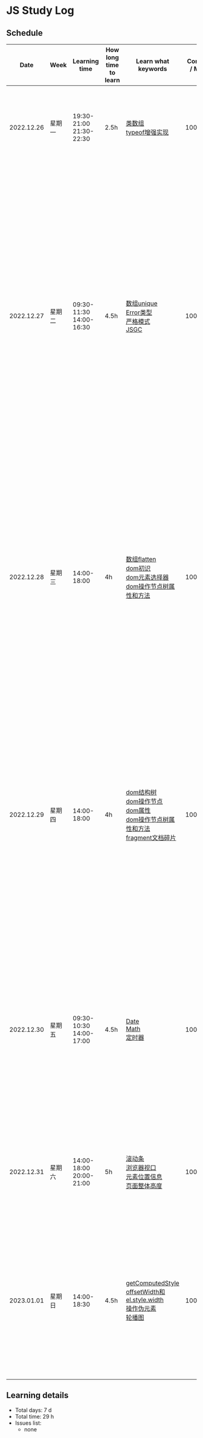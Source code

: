 # JS Study Log

## Schedule

<table>
    <thead align="center">
        <tr>
            <th>Date</th>
            <th width="80">Week</th>
            <th width="130">Learning time</th>
            <th width="80">How long time to learn</th>
            <th width="140">Learn what keywords</th>
            <th width="80">Completion / Mastery</th>
            <th>What you learned</th>
        </tr>
    </thead>
    <tbody>
        <tr>
            <td>2022.12.26</td>
            <td>星期一</td>
            <td>
              <span>19:30-21:00</span><br />
              <span>21:30-22:30</span>
            </td>
            <td>2.5h</td>
            <td>
              <a href="https://github.com/lxmob/blog/blob/main/js%2B%2B/array/07_class.array.html">类数组</a><br />
              <a href="https://github.com/lxmob/blog/blob/main/js%2B%2B/base/10_typeof.html">typeof增强实现</a>
            </td>
            <td>100%/100%</td>
            <td>
              <span>1、自定义类数组对象即可以是对象也可以是数组，通过继承数组原型对象上的方法，添加类数组对象length属性和对应下标属性</span><br />
              <span>2、常见的类数组有arguments，dom元素列表</span>
            </td>
        </tr>
        <tr>
            <td>2022.12.27</td>
            <td>星期二</td>
            <td>
              <span>09:30-11:30</span><br />
              <span>14:00-16:30</span>
            </td>
            <td>4.5h</td>
            <td>
              <a href="https://github.com/lxmob/blog/blob/main/js%2B%2B/array/06_array.unique.html">数组unique</a><br />
              <a href="https://github.com/lxmob/blog/blob/main/js%2B%2B/base/08_Error.html">Error类型</a><br />
              <a href="https://github.com/lxmob/blog/blob/main/js%2B%2B/base/02_ECMA.html">严格模式</a><br />
              <a href="https://github.com/lxmob/blog/blob/main/js%2B%2B/base/07_GC.html">JSGC</a>
            </td>
            <td>100%/100%</td>
            <td>
              <span>1、数组去重多种方式：for循环结合splice方法实现、使用对象属性不重复的特性结合hasOwnProperty方法实现、es6的Set数据集合实现</span><br />
              <span>2、js错误类型分为6种：引用错误、类型错误、取值范围错误、语法错误、uri解析错误、eval错误</span><br />
              <span>3、使用try catch语法可以捕获代码块内发生的错误，throw关键字来抛出错误</span><br />
              <span>4、严格模式下不能使用 with 表达式、arguments.callee、函数名.caller、函数内this指向undefined，函数参数不能重复、声明变量必须使用var关键字、eval作用域声明的变量严格模式下无法访问</span><br />
              <span>5、js垃圾回收机制分为两种方式，标记清除和引用计数，大多浏览器采用标记清除的方式，低版本ie6使用引用计数形式，引用计数方式会导致循环引用问题使变量无法被释放，导致内存泄露</span>
            </td>
        </tr>
        <tr>
            <td>2022.12.28</td>
            <td>星期三</td>
            <td>
              <span>14:00-18:00</span>
            </td>
            <td>4h</td>
            <td>
              <a href="https://github.com/lxmob/blog/blob/main/js%2B%2B/array/06_array.unique.html">数组flatten</a><br />
              <a href="https://github.com/lxmob/blog/blob/main/js%2B%2B/dom/01_dom.html">dom初识</a><br />
              <a href="https://github.com/lxmob/blog/blob/main/js%2B%2B/dom/02_selector.html">dom元素选择器</a><br />
              <a href="https://github.com/lxmob/blog/blob/main/js%2B%2B/dom/03_elem.node.tree.html">dom操作节点树属性和方法</a>
            </td>
            <td>100%/100%</td>
            <td>
              <span>1、js中的三种对象包含本地对象、内置对象、宿主对象</span><br />
              <span>2、dom是通过浏览器提供的一套方法表示或操作HTML和XML，它无法操作css样式，能改变元素的样式，是因为操作的是元素节点的属性style</span><br />
              <span>3、获取元素节点的方法包含get*一系列的方法还有html5新引入的web-api（querySelector、querySelectorAll）</span><br />
              <span>4、h5新引入的api相比较于get系列的优点是能够通过css选择器来获取对应的元素节点，缺点是性能差，不具备实时性存储的只是一块片段</span><br />
              <span>5、节点不等于元素，节点中包含元素节点，节点包含（元素、属性、文本、注释、document、fragement）</span>
            </td>
        </tr>
        <tr>
            <td>2022.12.29</td>
            <td>星期四</td>
            <td>
              <span>14:00-18:00</span>
            </td>
            <td>4h</td>
            <td>
              <a href="https://github.com/lxmob/blog/blob/main/js%2B%2B/dom/06_proto.html">dom结构树</a><br />
              <a href="https://github.com/lxmob/blog/blob/main/js%2B%2B/dom/04_operation.node.html">dom操作节点</a><br />
              <a href="https://github.com/lxmob/blog/blob/main/js%2B%2B/dom/05_operation.attr.html">dom属性</a><br />
              <a href="https://github.com/lxmob/blog/blob/main/js%2B%2B/dom/05_operation.attr.html">dom操作节点树属性和方法</a><br />
              <a href="https://github.com/lxmob/blog/blob/main/js%2B%2B/dom/07_fragment.html">fragment文档碎片</a>
            </td>
            <td>100%/100%</td>
            <td>
              <span>1、dom结构树中存在多个构造函数，每个构造函数创建各个dom元素节点，通过原型链链接各个节点，最终都继承于Object.prototype</span><br />
              <span>2、getElementById和getElementsByName特殊的方法，仅存在于Document.prototype身上</span><br />
              <span>3、appendChild的特殊性，能够动态增加和剪切元素节点</span><br />
              <span>4、removeChild的特殊性，删除的是当前的节点，而内存中的dom对象将保留，如果想彻底删除通过调用元素身上remove方法释放内存</span><br />
              <span>5、HTML5给元素新增的自定义属性data-*属性，保存在当前元素节点下dataset对象中</span><br />
              <span>6、文档碎片它的创建不存在dom节点树当中，暂存于内存当中，通过它可以解决回流的问题提升性能</span>
            </td>
        </tr>
        <tr>
            <td>2022.12.30</td>
            <td>星期五</td>
            <td>
              <span>09:30-10:30</span><br />
              <span>14:00-17:00</span>
            </td>
            <td>4.5h</td>
            <td>
              <a href="https://github.com/lxmob/blog/blob/main/js%2B%2B/other/date.html">Date</a><br />
              <a href="https://github.com/lxmob/blog/blob/main/js%2B%2B/other/math.html">Math</a><br />
              <a href="https://github.com/lxmob/blog/blob/main/js%2B%2B/other/settimeout.html">定时器</a>
            </td>
            <td>100%/100%</td>
            <td>
              <span>1、Date日期对象，实现电子时钟和倒计时功能</span><br />
              <span>2、getDay返回的是星期几（0-6的范围）getMonth返回的月份（0-11的范围）getYear会导致计算机千年虫的问题</span><br />
              <span>3、Math.round四舍五入方法（并非数学上的四舍五入，不精确）Math.ceil和Math.floor向上和向下取整</span><br />
              <span>4、setTimeout定时器和setInterval计时器，指定未来某段时间触发事件或循环触发事件，返回值是唯一标识id，通过clearTimeout或者clearInterval可以根据唯一标识id清除定时器</span>
            </td>
        </tr>
        <tr>
            <td>2022.12.31</td>
            <td>星期六</td>
            <td>
              <span>14:00-18:00</span><br />
              <span>20:00-21:00</span>
            </td>
            <td>5h</td>
            <td>
              <a href="https://github.com/lxmob/blog/blob/main/js%2B%2B/dom/08_scroll.viewport.html">滚动条</a><br />
              <a href="https://github.com/lxmob/blog/blob/main/js%2B%2B/dom/08_scroll.viewport.html">浏览器视口</a><br />
              <a href="https://github.com/lxmob/blog/blob/main/js%2B%2B/dom/08_scroll.viewport.html">元素位置信息</a><br />
              <a href="https://github.com/lxmob/blog/blob/main/js%2B%2B/dom/08_scroll.viewport.html">页面整体高度</a>
            </td>
            <td>100%/100%</td>
            <td>
              <span>1、浏览器兼容怪异模式和标准模式，标准模式由w3c通过DOCTYPE来规定，怪异模式由浏览器厂商来向后兼容，通过document.compactMode来区分不同模式，标准模式为CSS1Compat，怪异模式为BackCompat</span><br />
              <span>2、实现阅读小说自动滚动功能</span>
            </td>
        </tr>
        <tr>
            <td>2023.01.01</td>
            <td>星期日</td>
            <td>
              <span>14:00-18:30</span>
            </td>
            <td>4.5h</td>
            <td>
              <a href="https://github.com/lxmob/blog/blob/main/js%2B%2B/dom/09_elem.style.html">getComputedStyle</a><br />
              <a href="https://github.com/lxmob/blog/blob/main/js%2B%2B/dom/09_elem.style.html">offsetWidth和el.style.width</a><br />
              <a href="https://github.com/lxmob/blog/blob/main/js%2B%2B/dom/09_elem.style.html">操作伪元素</a><br />
              <a href="https://github.com/lxmob/blog/blob/main/js%2B%2B/example/swiper.case.html">轮播图</a>
            </td>
            <td>100%/100%</td>
            <td>
              <span>1、getComputedStyle查看元素的计算样式值返回的是一个绝对值，存在兼容问题IE8及以下需要使用currentStyle来获取</span><br />
              <span>2. offsetWidth和el.style.width查找的机制不一样，offsetWidth是通过底层渲染引擎大小来返回尺寸，而el.style.width是通过元素属性行内样式来获取尺寸大小</span><br />
              <span>3、getComputedStyle读取伪元素属性传递第二个参数伪元素名称，通过设置className来操作伪元素样式</span>
            </td>
        </tr>
    </tbody>
</table>

## Learning details

- Total days: 7 d
- Total time: 29 h
- Issues list:
  - none
